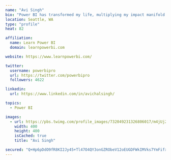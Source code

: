 ```yaml
---
name: "Avi Singh"
bio: "Power BI has transformed my life, multiplying my impact manifold. Now I am on a mission to spread the word and share the knowledge"
location: Seattle, WA
type: "profile"
heat: 82

affiliation:
  name: Learn Power BI
  domain: learnpowerbi.com

website: https://www.learnpowerbi.com/

twitter:
  username: powerbipro
  url: https://twitter.com/powerbipro
  followers: 4622

linkedin:
  url: https://www.linkedin.com/in/avichalsingh/

topics:
  - Power BI

images:
  - url: https://pbs.twimg.com/profile_images/732049231326806017/m4jUj2Lu_400x400.jpg
    width: 400
    height: 400
    isCached: true
    title: "Avi Singh"

secured: "Q+Hp6pDdO9fR8KI2Jy45+Tl47O4QY3onGZRObeV12oEUGDFWkIMVks7YmFifxINI5wED+NqAMALLxrqQKWh0OFGU0oRt8oP4O1e1ZGWnSvXt41dU9hMD0XlDLejrwpiMcV7fQJje3GB1b3IcarQK4e9GkjasCAxHfyNIJvD/GT+S/+/jOlkj2Hs5CKyFiP/SywFg8Xyt4Ein2CdCQAyC+rcTeEMysa727g/yvsq0dLLu7Wkss64N6hwa68zCYs2EIctmFUcwqw/f/hOVXHVFEJPU7YEmUyM5aCMeGqSf8EiV4q9VGOpRVNMiMpkeBg+MM4EnMl+gtfv7OcS/KOGU5L5xqau/qW8dJghPPJ+PG6QaJR/uGVqmFfxXnTTSqph7khs7gVqOu53+ZhoHGQEAWxnflC2UY8SN/TQdwXfAh8Q=;boz0o+E6zD58VFZaMpUf3A=="
---
```


